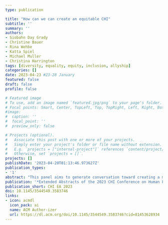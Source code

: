 ```yaml
---
type: publication

title: "How can we can create an equitable CHI"
subtitle: ''
summary: ''
authors:
- Siobahn Day Grady
- Christine Bauer
- Rina Wehbe
- Katta Spiel
- Michael Muller
- Christina Harrington
tags: [diversity, equality, equity, inclusion, allyship]
categories: []
date: 2023-04-23 #23-28 January
featured: false
draft: false
profile: false

# Featured image
# To use, add an image named `featured.jpg/png` to your page's folder.
# Focal points: Smart, Center, TopLeft, Top, TopRight, Left, Right, BottomLeft, Bottom, BottomRight.
#image:
#  caption: ''
#  focal_point: ''
#  preview_only: false

# Projects (optional).
#   Associate this post with one or more of your projects.
#   Simply enter your project's folder or file name without extension.
#   E.g. `projects = ["internal-project"]` references `content/project/deep-learning/index.md`.
#   Otherwise, set `projects = []`.
projects: []
publishDate: '2023-04-20T01:13:46.973627Z'
publication_types:
- '1'
abstract: "This panel aims to generate conversation toward creating a more equitable CHI. In recognizing our community’s hard work thus far, this panel seeks to engage panelists and participants with thought-provoking questions to garner and promote actionable items for the community. We intend to have an open dialogue on allyship, diversity, equity, and inclusion to achieve a CHI for all."
publication: '*Extended Abstracts of the 2023 CHI Conference on Human Factors in Computing Systems*'
publication_short: CHI EA 2023
doi: 10.1145/3544549.3583746
links: 
- icon: acmdl
  icon_pack: ai
  name: ACM Author-izer
  url: https://dl.acm.org/doi/10.1145/3544549.3583746?cid=81453628934
---
```

